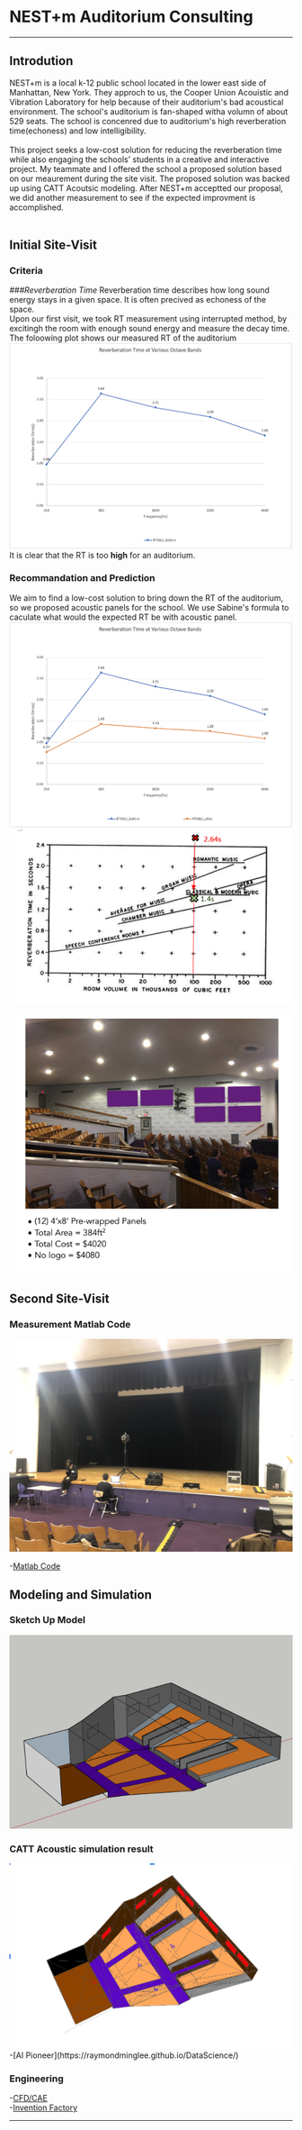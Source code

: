 <br>
<br>

# NEST+m Auditorium Consulting

---

## Introdution
NEST+m is a local k-12 public school located in the lower east side of Manhattan, New York. They approch to us, the Cooper Union Acouistic and Vibration Laboratory for help
because of their auditorium's bad acoustical environment. The school's auditorium is fan-shaped witha volumn of about 529 seats. The school is concenred due to auditorium's high reverberation time(echoness) and low intelligibility. 
<br><br>
This project seeks a low-cost solution for reducing the reverberation time while also engaging the
schools’ students in a creative and interactive project. My teammate and I offered the school a proposed solution based on our meaurement during the site visit. The proposed solution was backed up using CATT Acoutsic modeling.
After NEST+m acceptted our proposal, we did another measurement to see if the expected improvment is accomplished. 
<br><br>

## Initial Site-Visit
### Criteria
*###Reverberation Time*
Reverberation time describes how long sound energy stays in a given space. It is often precived as echoness of the space. 
<br>
Upon our first visit, we took RT measurement using interrupted method, by excitingh the room with enough sound energy and measure the decay time. The foloowing plot shows our measured RT of the auditorium
<img src="pic/RT_mea.png?raw=true"/>
<br>
It is clear that the RT is too __high__ for an auditorium.

### Recommandation and Prediction
We aim to find a low-cost solution to bring down the RT of the auditorium, so we proposed acoustic panels for the school.
We use Sabine's formula to caculate what would the expected RT be with acoustic panel. 
<img src="pic/RT_both.png?raw=true"/>
<img src="pic/compare.png?raw=true"/>
<br> <br>
<img src="pic/proposal.png?raw=true"/>

## Second Site-Visit
### Measurement Matlab Code
<img src="pic/measure.jpg?raw=true"/>

-[Matlab Code](https://github.com/raymondminglee/Acoustic-Consulting)

## Modeling and Simulation
### Sketch Up Model
<img src="pic/sketchup.png?raw=true"/>

### CATT Acoustic simulation result
<img src="pic/catt.png?raw=true"/>



<br>
-[AI Pioneer](https://raymondminglee.github.io/DataScience/)

### Engineering
-[CFD/CAE](https://raymondminglee.github.io/Engineering/)
<br>
-[Invention Factory](https://raymondminglee.github.io/Engineering/)

---




